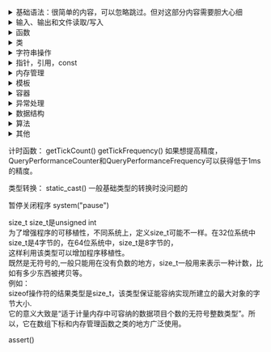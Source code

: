 <details><summary>基础语法：很简单的内容，可以忽略跳过。但对这部分内容需要胆大心细</summary>
  
- main()函数,include,using,cout,cin,return  
- 头文件(.hpp)  
- 命名空间  
- 常用标准库  
- 字符型，布尔型，整型，浮点型,算数运算，逻辑运算  
- 数组  
- 结构体，共用体  
- 枚举  
- if...elif...if  
- for,while,do...while...  
- switch,break,continue  
- ?:条件表达式  
- #define,typedef  
</details>

<details><summary>输入、输出和文件读取/写入</summary>

- cin.get()之类的  
- printf  
- sprintf  
- 文件属性  
- 文件名,文件路径的操作  
  struct \_finddata_t 结构体用来存储文件信息，在<io.h>头文件中：  
  ```C++  
  struct _finddata_t{  
        unsigned attrib;            \\_A_SUBDIR 文件夹 其他选项不怎么用
        char name[_MAX_NAME];     \\文件名
        time_t time_create;        \\这些不常用
        time_t time_access;  
        time_t time_write;  
        _fsize_t size;  
         }
  ```  
  文件路径操作\_findafirst(),\_findnext(),\_findclose():  
  ```
  long _findfirst(char * path,struct _finddata_t * fileoinfo)  
  path支持通配符(*.jpg表示path下的所有.jpg文件)并将文件信息存储到fileinfo中  
  成功返回一个long型的数值，不成功返回-1  
  int _findnext(long handle,struct _finddata_t * fileinfo)  
  从句柄所指文件下一个文件开始搜索，将下一个文件信息存储到fileinfo中  
  成功返回0，不成功返回-1  
  int _findclose(long handle)  
  关闭句柄，停止搜索
  成功返回0，不成功返回-1  
  ```
  <details><summary>_finddata_t及其操作的用法</summary>  
  
  写一个遍历文件夹中.jpg文件,并将文件路径存储在.txt文件中，简单示例:  
  ```  
  include<io.h>  
  include<vector>  
  include<iostream>  
  include<fstream>  
  #include<string>
  
  void GetAllFiles(char * path,vector<string>& file){  
      intptr_t handle;  
      _finddata_t fileinfo;  
      char temppath=[100];
      strcpy(temppath,path);  
      strcat(temppath,"\\");  
      if((handle=_findfirst(temppath,&fileinfo))!=-1){  
      do{  
        if(strcmp(fileinfo.name,".")!=0 && strcmp(fileinfo.name,"..")!=0){
        char temp[100];
       if (fileinfo.attrib==_A_SUBDIR）  
       {  
          strcpy(temp,path);  
          strcat(temp,"\\");
          strcat(temp,fileinfo.name);
          GetAllFiles(temp,file);  
       }  
      else  
      {  
          strcpy(temp,path);  
          strcat(temp,"\\");
          strcat(temp,fileinfo.name);
          file.push_back();  
      }  
      } while(_findnext(handle,fileinfo==0);  
      _findclose(handle);    
      }
      }  
  void OutputFileName(const vector<string>& file,char* filepath){  
      ofstream outfile(filepath);  
      vector<string>::iterator it=file.begin();  
      for(;it!=file.end(),it++){  
          outfile<<*it<<endl;  
          }    
      outfile.close();  
    }  
  void main(){  
      char * RootPath="D:\\Image"  
      char * FilePath="D:\\jpgfile.txt"   
      vector<string> ImagePath;  
      GetAllFiles(RootPath,ImagePath);  
      OutputFileName(ImagePath,FilePath);  
      }  
  ```
  </details>
  
- 文件读取  
  <details><summary>文件读取定义、读取、文件读取关闭</summary>
  
  ```C++
  ifstream infile("path") 
  //ifstream infile;
  //infile.open("path",ios::in|ios::binary|ios::ate) //ios::ate？
  infile.isopen() //打开是否成功
  while(!infile.eof()){
  infile.getline(buffer,100);//按行读取
  }
  infile.close();  
  ```
  对于如何读取有多种读取方式：  
  </details>
- 文件写入  
  <details><summary>文件写入定义、写入、文件写入关闭</summary>
  
  ```C++
  ostream outfile("path") 
  //ostream outfile;
  //outfile.open("path",ios::out|ios::app|ios::trunc|ios::binary)
  outfile.isopen()   //打开是否成功
  outfile<<buffer<<endl; 
  outfile.close();
  ```
  </details>
- 文件流的状态标志符  

</details>

<details><summary>函数</summary>

- 函数的声明，定义  
- 参数  
- 返回值  
- 递归  
- 函数指针  
...
</details>

<details><summary>类</summary>
  
- 类的声明，定义，public,protected,private，成员函数，成员数据  
- 构造函数，析构函数  
- 函数重载  
- 友元函数  
- 内联函数  
- 虚函数  
- 类的继承，基类，派生类  
- 继承权限，派生类与基类的关系  
- this指针  
- 类的设计技巧  
...
</details>

<details><summary>字符串操作</summary>
  
- string类  
- strcmp(str1,str2) 相等返回0
- strcpy  复制字符串  
- strcat  连接字符串  
...
</details>

<details><summary>指针，引用，const</summary>
  
- 指针*  
- 引用&  
- const  
...
</details>

<details><summary>内存管理</summary>
  
- new  
- delete  
- malloc  
...
</details>

<details><summary>模板</summary>
  
- 函数模板  
...
</details>

<details><summary>容器</summary>
  
- vector  
- pair  
...
</details>

<details><summary>异常处理</summary>
  
- exception  
...
</details>

<details><summary>数据结构</summary>
  
...
</details>

<details><summary>算法</summary>
  
...
</details>

<details><summary>其他</summary>
  
- 名称空间  
- 作用域  
- RTTI  
- 按位运算符  
- 编程思想  
...
</details>

计时函数：
getTickCount()
getTickFrequency()
如果想提高精度，QueryPerformanceCounter和QueryPerformanceFrequency可以获得低于1ms的精度。

类型转换：
static_cast<value type>()   一般基础类型的转换时没问题的

暂停关闭程序
system("pause")

size_t
size_t是unsigned int  
为了增强程序的可移植性，不同系统上，定义size_t可能不一样。在32位系统中size_t是4字节的，在64位系统中，size_t是8字节的，  
这样利用该类型可以增加程序移植性。  
既然是无符号的,一般只能用在没有负数的地方，size_t一般用来表示一种计数，比如有多少东西被拷贝等。  
例如：  
sizeof操作符的结果类型是size_t，该类型保证能容纳实现所建立的最大对象的字节大小.  
它的意义大致是“适于计量内存中可容纳的数据项目个数的无符号整数类型”。所以，它在数组下标和内存管理函数之类的地方广泛使用。  

assert()
